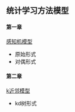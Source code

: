 
## 统计学习方法模型

#### 第一章
[感知机模型](https://github.com/zhangqian666/model_project/blob/master/statistics/perceptron/perceptron.py)

- 原始形式
- 对偶形式


#### 第二章
[k近邻模型](https://github.com/zhangqian666/model_project/blob/master/statistics/knn/knn_main.py)

- kd树形式